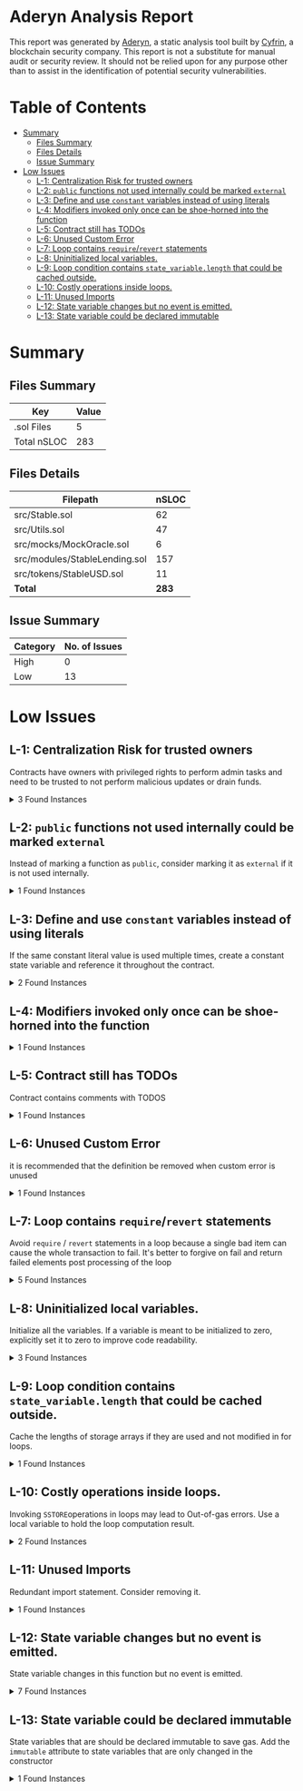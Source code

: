 # Aderyn Analysis Report

This report was generated by [Aderyn](https://github.com/Cyfrin/aderyn), a static analysis tool built by [Cyfrin](https://cyfrin.io), a blockchain security company. This report is not a substitute for manual audit or security review. It should not be relied upon for any purpose other than to assist in the identification of potential security vulnerabilities.
# Table of Contents

- [Summary](#summary)
  - [Files Summary](#files-summary)
  - [Files Details](#files-details)
  - [Issue Summary](#issue-summary)
- [Low Issues](#low-issues)
  - [L-1: Centralization Risk for trusted owners](#l-1-centralization-risk-for-trusted-owners)
  - [L-2: `public` functions not used internally could be marked `external`](#l-2-public-functions-not-used-internally-could-be-marked-external)
  - [L-3: Define and use `constant` variables instead of using literals](#l-3-define-and-use-constant-variables-instead-of-using-literals)
  - [L-4: Modifiers invoked only once can be shoe-horned into the function](#l-4-modifiers-invoked-only-once-can-be-shoe-horned-into-the-function)
  - [L-5: Contract still has TODOs](#l-5-contract-still-has-todos)
  - [L-6: Unused Custom Error](#l-6-unused-custom-error)
  - [L-7: Loop contains `require`/`revert` statements](#l-7-loop-contains-requirerevert-statements)
  - [L-8: Uninitialized local variables.](#l-8-uninitialized-local-variables)
  - [L-9: Loop condition contains `state_variable.length` that could be cached outside.](#l-9-loop-condition-contains-statevariablelength-that-could-be-cached-outside)
  - [L-10: Costly operations inside loops.](#l-10-costly-operations-inside-loops)
  - [L-11: Unused Imports](#l-11-unused-imports)
  - [L-12: State variable changes but no event is emitted.](#l-12-state-variable-changes-but-no-event-is-emitted)
  - [L-13: State variable could be declared immutable](#l-13-state-variable-could-be-declared-immutable)


# Summary

## Files Summary

| Key | Value |
| --- | --- |
| .sol Files | 5 |
| Total nSLOC | 283 |


## Files Details

| Filepath | nSLOC |
| --- | --- |
| src/Stable.sol | 62 |
| src/Utils.sol | 47 |
| src/mocks/MockOracle.sol | 6 |
| src/modules/StableLending.sol | 157 |
| src/tokens/StableUSD.sol | 11 |
| **Total** | **283** |


## Issue Summary

| Category | No. of Issues |
| --- | --- |
| High | 0 |
| Low | 13 |


# Low Issues

## L-1: Centralization Risk for trusted owners

Contracts have owners with privileged rights to perform admin tasks and need to be trusted to not perform malicious updates or drain funds.

<details><summary>3 Found Instances</summary>


- Found in src/Stable.sol [Line: 88](src/Stable.sol#L88)

	```solidity
	    function whitelistTokens(address _token) external onlyOwner {
	```

- Found in src/tokens/StableUSD.sol [Line: 10](src/tokens/StableUSD.sol#L10)

	```solidity
	contract StableUSD is ERC20, ERC20Burnable, Ownable, ERC20Permit {
	```

- Found in src/tokens/StableUSD.sol [Line: 13](src/tokens/StableUSD.sol#L13)

	```solidity
	    function mint(address to, uint256 amount) public onlyOwner {
	```

</details>



## L-2: `public` functions not used internally could be marked `external`

Instead of marking a function as `public`, consider marking it as `external` if it is not used internally.

<details><summary>1 Found Instances</summary>


- Found in src/tokens/StableUSD.sol [Line: 13](src/tokens/StableUSD.sol#L13)

	```solidity
	    function mint(address to, uint256 amount) public onlyOwner {
	```

</details>



## L-3: Define and use `constant` variables instead of using literals

If the same constant literal value is used multiple times, create a constant state variable and reference it throughout the contract.

<details><summary>2 Found Instances</summary>


- Found in src/modules/StableLending.sol [Line: 80](src/modules/StableLending.sol#L80)

	```solidity
	        if (healthFactor < 100) {
	```

- Found in src/modules/StableLending.sol [Line: 129](src/modules/StableLending.sol#L129)

	```solidity
	        if (healthFactor > 100) {
	```

</details>



## L-4: Modifiers invoked only once can be shoe-horned into the function



<details><summary>1 Found Instances</summary>


- Found in src/Utils.sol [Line: 37](src/Utils.sol#L37)

	```solidity
	    modifier onlyOwner() {
	```

</details>



## L-5: Contract still has TODOs

Contract contains comments with TODOS

<details><summary>1 Found Instances</summary>


- Found in src/modules/StableLending.sol [Line: 22](src/modules/StableLending.sol#L22)

	```solidity
	abstract contract StableLending is Utils {
	```

</details>



## L-6: Unused Custom Error

it is recommended that the definition be removed when custom error is unused

<details><summary>1 Found Instances</summary>


- Found in src/Stable.sol [Line: 23](src/Stable.sol#L23)

	```solidity
	    error StopDoingWeirdStuff();
	```

</details>



## L-7: Loop contains `require`/`revert` statements

Avoid `require` / `revert` statements in a loop because a single bad item can cause the whole transaction to fail. It's better to forgive on fail and return failed elements post processing of the loop

<details><summary>5 Found Instances</summary>


- Found in src/modules/StableLending.sol [Line: 75](src/modules/StableLending.sol#L75)

	```solidity
	        for (uint256 i; i < _colleteral.length; i++) {
	```

- Found in src/modules/StableLending.sol [Line: 152](src/modules/StableLending.sol#L152)

	```solidity
	            for (uint256 i; i < s_depositedColleteralsByUser[_user].length; i++) {
	```

- Found in src/modules/StableLending.sol [Line: 198](src/modules/StableLending.sol#L198)

	```solidity
	        for (uint256 i; i < allowlist.length; i++) {
	```

- Found in src/modules/StableLending.sol [Line: 214](src/modules/StableLending.sol#L214)

	```solidity
	        for (uint256 i; i < s_depositedColleteralsByUser[_user].length; i++) {
	```

- Found in src/modules/StableLending.sol [Line: 225](src/modules/StableLending.sol#L225)

	```solidity
	        for (uint256 i = 0; i < _colleteral.length; i++) {
	```

</details>



## L-8: Uninitialized local variables.

Initialize all the variables. If a variable is meant to be initialized to zero, explicitly set it to zero to improve code readability.

<details><summary>3 Found Instances</summary>


- Found in src/modules/StableLending.sol [Line: 75](src/modules/StableLending.sol#L75)

	```solidity
	        for (uint256 i; i < _colleteral.length; i++) {
	```

- Found in src/modules/StableLending.sol [Line: 198](src/modules/StableLending.sol#L198)

	```solidity
	        for (uint256 i; i < allowlist.length; i++) {
	```

- Found in src/modules/StableLending.sol [Line: 214](src/modules/StableLending.sol#L214)

	```solidity
	        for (uint256 i; i < s_depositedColleteralsByUser[_user].length; i++) {
	```

</details>



## L-9: Loop condition contains `state_variable.length` that could be cached outside.

Cache the lengths of storage arrays if they are used and not modified in for loops.

<details><summary>1 Found Instances</summary>


- Found in src/modules/StableLending.sol [Line: 198](src/modules/StableLending.sol#L198)

	```solidity
	        for (uint256 i; i < allowlist.length; i++) {
	```

</details>



## L-10: Costly operations inside loops.

Invoking `SSTORE`operations in loops may lead to Out-of-gas errors. Use a local variable to hold the loop computation result.

<details><summary>2 Found Instances</summary>


- Found in src/modules/StableLending.sol [Line: 83](src/modules/StableLending.sol#L83)

	```solidity
	        for (uint256 i; i < _colleteral.length; i++) {
	```

- Found in src/modules/StableLending.sol [Line: 152](src/modules/StableLending.sol#L152)

	```solidity
	            for (uint256 i; i < s_depositedColleteralsByUser[_user].length; i++) {
	```

</details>



## L-11: Unused Imports

Redundant import statement. Consider removing it.

<details><summary>1 Found Instances</summary>


- Found in src/Stable.sol [Line: 9](src/Stable.sol#L9)

	```solidity
	import {SafeCast} from "@openzeppelin/contracts/utils/math/SafeCast.sol";
	```

</details>



## L-12: State variable changes but no event is emitted.

State variable changes in this function but no event is emitted.

<details><summary>7 Found Instances</summary>


- Found in src/Stable.sol [Line: 39](src/Stable.sol#L39)

	```solidity
	    function deposit(address _asset, uint256 _amount) external payable {
	```

- Found in src/Stable.sol [Line: 62](src/Stable.sol#L62)

	```solidity
	    function withdraw(address _asset, uint256 _amount) external nonReentrant {
	```

- Found in src/Stable.sol [Line: 88](src/Stable.sol#L88)

	```solidity
	    function whitelistTokens(address _token) external onlyOwner {
	```

- Found in src/modules/StableLending.sol [Line: 71](src/modules/StableLending.sol#L71)

	```solidity
	    function mintStable(uint256 _amountToMint, uint256[] calldata _amountColleteral, address[] calldata _colleteral)
	```

- Found in src/modules/StableLending.sol [Line: 97](src/modules/StableLending.sol#L97)

	```solidity
	    function repayStable(uint256 _amount) external {
	```

- Found in src/modules/StableLending.sol [Line: 116](src/modules/StableLending.sol#L116)

	```solidity
	    function unlockColleteral(address _asset, uint256 _amount) external nonReentrant {
	```

- Found in src/modules/StableLending.sol [Line: 145](src/modules/StableLending.sol#L145)

	```solidity
	    function liquidatePosition(address _user) external nonReentrant {
	```

</details>



## L-13: State variable could be declared immutable

State variables that are should be declared immutable to save gas. Add the `immutable` attribute to state variables that are only changed in the constructor

<details><summary>1 Found Instances</summary>


- Found in src/Utils.sol [Line: 26](src/Utils.sol#L26)

	```solidity
	    address owner;
	```

</details>



